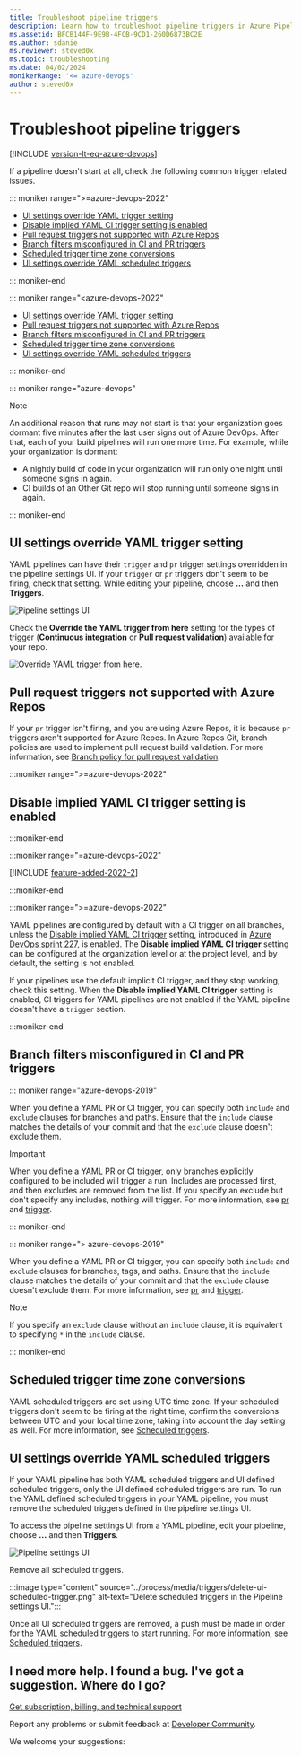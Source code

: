 ```yaml
---
title: Troubleshoot pipeline triggers
description: Learn how to troubleshoot pipeline triggers in Azure Pipelines and Team Foundation Server.
ms.assetid: BFCB144F-9E9B-4FCB-9CD1-260D6873BC2E
ms.author: sdanie
ms.reviewer: steved0x
ms.topic: troubleshooting
ms.date: 04/02/2024
monikerRange: '<= azure-devops'
author: steved0x
---
```


# Troubleshoot pipeline triggers

[!INCLUDE [version-lt-eq-azure-devops](../../includes/version-lt-eq-azure-devops.md)]

If a pipeline doesn't start at all, check the following common trigger related issues. 

::: moniker range=">=azure-devops-2022"

* [UI settings override YAML trigger setting](#ui-settings-override-yaml-trigger-setting)
* [Disable implied YAML CI trigger setting is enabled](#disable-implied-yaml-ci-trigger-setting-is-enabled)
* [Pull request triggers not supported with Azure Repos](#pull-request-triggers-not-supported-with-azure-repos)
* [Branch filters misconfigured in CI and PR triggers](#branch-filters-misconfigured-in-ci-and-pr-triggers)
* [Scheduled trigger time zone conversions](#scheduled-trigger-time-zone-conversions)
* [UI settings override YAML scheduled triggers](#ui-settings-override-yaml-scheduled-triggers)

::: moniker-end

::: moniker range="<azure-devops-2022"

* [UI settings override YAML trigger setting](#ui-settings-override-yaml-trigger-setting)
* [Pull request triggers not supported with Azure Repos](#pull-request-triggers-not-supported-with-azure-repos)
* [Branch filters misconfigured in CI and PR triggers](#branch-filters-misconfigured-in-ci-and-pr-triggers)
* [Scheduled trigger time zone conversions](#scheduled-trigger-time-zone-conversions)
* [UI settings override YAML scheduled triggers](#ui-settings-override-yaml-scheduled-triggers)

::: moniker-end

::: moniker range="azure-devops"

> [!NOTE]
> An additional reason that runs may not start is that your organization goes dormant five minutes after the last user signs out of Azure DevOps. After that, each of your build pipelines will run one more time. For example, while your organization is dormant:
> * A nightly build of code in your organization will run only one night until someone signs in again.
> * CI builds of an Other Git repo will stop running until someone signs in again.

::: moniker-end

<a name="overridden-yaml-trigger-setting"></a>

## UI settings override YAML trigger setting

YAML pipelines can have their `trigger` and `pr` trigger settings overridden in the pipeline settings UI. If your `trigger` or `pr` triggers don't seem to be firing, check that setting. While editing your pipeline, choose **...** and then **Triggers**.

![Pipeline settings UI](../repos/media/pipelines-options-for-git/yaml-pipeline-git-options-menu.png)

Check the **Override the YAML trigger from here** setting for the types of trigger (**Continuous integration** or **Pull request validation**) available for your repo.

![Override YAML trigger from here.](../repos/media/pipelines-options-for-git/yaml-pipeline-override-trigger.png)

<a name="using-pull-request-triggers-with-azure-repos"></a>

## Pull request triggers not supported with Azure Repos

If your `pr` trigger isn't firing, and you are using Azure Repos, it is because `pr` triggers aren't supported for Azure Repos. In Azure Repos Git, branch policies are used to implement pull request build validation. For more information, see [Branch policy for pull request validation](../repos/azure-repos-git.md#pr-triggers).

:::moniker range=">=azure-devops-2022"

## Disable implied YAML CI trigger setting is enabled

:::moniker-end

:::moniker range="=azure-devops-2022"

[!INCLUDE [feature-added-2022-2](../../includes/feature-added-2022-2.md)]

:::moniker-end

:::moniker range=">=azure-devops-2022"

YAML pipelines are configured by default with a CI trigger on all branches, unless the [Disable implied YAML CI trigger](/azure/devops/release-notes/2023/sprint-227-update#prevent-unintended-pipeline-runs) setting, introduced in [Azure DevOps sprint 227](/azure/devops/release-notes/2023/sprint-227-update), is enabled. The **Disable implied YAML CI trigger** setting can be configured at the organization level or at the project level, and by default, the setting is not enabled.

If your pipelines use the default implicit CI trigger, and they stop working, check this setting. When the **Disable implied YAML CI trigger** setting is enabled, CI triggers for YAML pipelines are not enabled if the YAML pipeline doesn't have a `trigger` section.

:::moniker-end

<a name="branch-filters-in-ci-and-pr-triggers"></a>

## Branch filters misconfigured in CI and PR triggers

::: moniker range="azure-devops-2019"

When you define a YAML PR or CI trigger, you can specify both `include` and `exclude` clauses for branches and paths. Ensure that the `include` clause matches the details of your commit and that the `exclude` clause doesn't exclude them.

> [!IMPORTANT]
> When you define a YAML PR or CI trigger, only branches explicitly configured to be included will trigger a run. Includes are processed first, and then excludes are removed from the list. If you specify an exclude but don't specify any includes, nothing will trigger. For more information, see [pr](/azure/devops/pipelines/yaml-schema/pr) and [trigger](/azure/devops/pipelines/yaml-schema/trigger).

::: moniker-end

::: moniker range="> azure-devops-2019"

When you define a YAML PR or CI trigger, you can specify both `include` and `exclude` clauses for branches, tags, and paths. Ensure that the `include` clause matches the details of your commit and that the `exclude` clause doesn't exclude them. For more information, see [pr](/azure/devops/pipelines/yaml-schema/pr) and [trigger](/azure/devops/pipelines/yaml-schema/trigger).

> [!NOTE]
> If you specify an `exclude` clause without an `include` clause, it is equivalent to specifying `*` in the `include` clause.

::: moniker-end

<a name="#scheduled-triggers"></a>

## Scheduled trigger time zone conversions

YAML scheduled triggers are set using UTC time zone. If your scheduled triggers don't seem to be firing at the right time, confirm the conversions between UTC and your local time zone, taking into account the day setting as well. For more information, see [Scheduled triggers](../process/scheduled-triggers.md).

## UI settings override YAML scheduled triggers

If your YAML pipeline has both YAML scheduled triggers and UI defined scheduled triggers, only the UI defined scheduled triggers are run. To run the YAML defined scheduled triggers in your YAML pipeline, you must remove the scheduled triggers defined in the pipeline settings UI. 

To access the pipeline settings UI from a YAML pipeline, edit your pipeline, choose **...** and then **Triggers**.

![Pipeline settings UI](../repos/media/pipelines-options-for-git/yaml-pipeline-git-options-menu.png)

Remove all scheduled triggers. 

:::image type="content" source="../process/media/triggers/delete-ui-scheduled-trigger.png" alt-text="Delete scheduled triggers in the Pipeline settings UI.":::

Once all UI scheduled triggers are removed, a push must be made in order for the YAML scheduled triggers to start running. For more information, see [Scheduled triggers](../process/scheduled-triggers.md).

## I need more help. I found a bug. I've got a suggestion. Where do I go?

[Get subscription, billing, and technical support](https://azure.microsoft.com/support/devops/)

Report any problems or submit feedback at [Developer Community](https://developercommunity.visualstudio.com/).

We welcome your suggestions:
